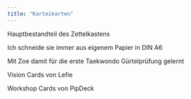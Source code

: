 ```yaml
---
title: "Karteikarten"
---
```


Hauptbestandteil des Zettelkastens

Ich schneide sie immer aus eigenem Papier in DIN A6

Mit Zoe damit für die erste Taekwondo Gürtelprüfung gelernt

Vision Cards von Lefie

Workshop Cards von PipDeck